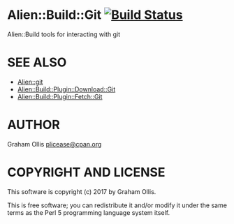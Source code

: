 # Alien::Build::Git [![Build Status](https://secure.travis-ci.org/plicease/Alien-Build-Git.png)](http://travis-ci.org/plicease/Alien-Build-Git)

Alien::Build tools for interacting with git

# SEE ALSO

- [Alien::git](https://metacpan.org/pod/Alien::git)
- [Alien::Build::Plugin::Download::Git](https://metacpan.org/pod/Alien::Build::Plugin::Download::Git)
- [Alien::Build::Plugin::Fetch::Git](https://metacpan.org/pod/Alien::Build::Plugin::Fetch::Git)

# AUTHOR

Graham Ollis <plicease@cpan.org>

# COPYRIGHT AND LICENSE

This software is copyright (c) 2017 by Graham Ollis.

This is free software; you can redistribute it and/or modify it under
the same terms as the Perl 5 programming language system itself.
